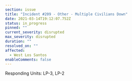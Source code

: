 ```yaml
---
section: issue
title: "Incident #209 - Other - Multiple Civilians Down"
date: 2021-03-14T19:12:07.752Z
status: in_progress
pinned: ""
current_severity: disrupted
max_severity: disrupted
duration: ""
resolved_on: ""
affected:
  - West Los Santos
enableComments: false
---
```

Responding Units: LP-3, LP-2